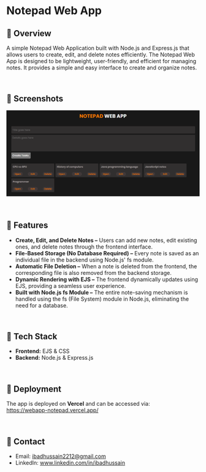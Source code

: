# Notepad Web App
## 🚀 Overview
A simple Notepad Web Application built with Node.js and Express.js that allows users to create, edit, and delete notes efficiently. The Notepad Web App is designed to be lightweight, user-friendly, and efficient for managing notes. It provides a simple and easy interface to create and organize notes.

<br>

## 🚀 Screenshots
![Project screenshot](./Project_screenshots/Image1.png)

<br>

## 🚀 Features
- <b>Create, Edit, and Delete Notes –</b> Users can add new notes, edit existing ones, and delete notes through the frontend interface.
- <b>File-Based Storage (No Database Required) –</b> Every note is saved as an individual file in the backend using Node.js' fs module.
- <b>Automatic File Deletion –</b> When a note is deleted from the frontend, the corresponding file is also removed from the backend storage.
- <b>Dynamic Rendering with EJS –</b> The frontend dynamically updates using EJS, providing a seamless user experience.
- <b>Built with Node.js fs Module –</b> The entire note-saving mechanism is handled using the fs (File System) module in Node.js, eliminating the need for a database.

<br>

## 🚀 Tech Stack
- <b>Frontend:</b> EJS & CSS
- <b>Backend:</b> Node.js & Express.js

<br>

## 🚀 Deployment
The app is deployed on <b>Vercel</b> and can be accessed via:
<br>
https://webapp-notepad.vercel.app/

<br>

## 🚀 Contact
- Email: ibadhussain2212@gmail.com
- LinkedIn: www.linkedin.com/in/ibadhussain